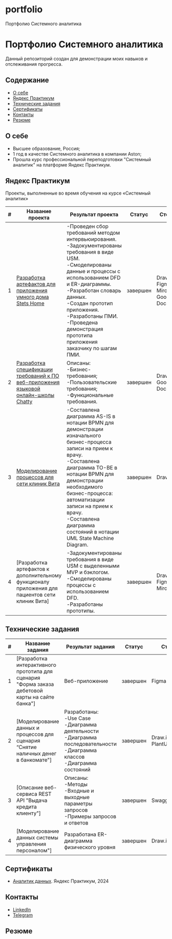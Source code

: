 # portfolio
Портфолио Системного аналитика
# Портфолио Системного аналитика
Данный репозиторий создан для демонстрации моих навыков и отслеживания прогресса.

## Содержание
- [О себе](#о-себе)
- [Яндекс Практикум](#яндекс-практикум)
- [Технические задания](#технические-задания)
- [Сертификаты](#сертификаты)
- [Контакты](#контакты)
- [Резюме](#резюме) 
  
## О себе

- Высшее образование, Россия;
- 1 год в качестве Системного аналитика в компании Aston;
- Прошла курс профессиональной переподготовки "Системный аналитик" на платформе Яндекс Практикум.

## Яндекс Практикум

Проекты, выполненные во время обучения на курсе «Системный аналитик»

|#|Название проекта|Результат проекта|Статус|Стек|
|-|----------|----------|----------|----------|
|1|[Разработка артефактов для приложения умного дома Stets Home](https://github.com/arinask7/portfolio/tree/main/stets_home.md)|-Проведен сбор требований методом интервьюирования.</br>-Задокументированы требования в виде USM.</br>-Смоделированы данные и процессы с использованием DFD и ER-диаграммы.</br>-Разработан словарь данных.</br>-Создан прототип приложения.</br>-Разработаны ПМИ.</br>-Проведена демонстрация прототипа приложения заказчику по шагам ПМИ.|завершен|Draw.io</br>Figma</br>Miro</br>Google Docs|
|2|[Разработка спецификации требований к ПО веб-приложения языковой онлайн-школы Chatty](https://github.com/aksyutenko/data_analyst_portfolio/tree/main/AB_test)|Описаны:</br>-Бизнес-требования;</br>-Пользовательские требования;</br>-Функциональные требования.|завершен|Draw.io</br>Google Docs|
|3|[Моделирование процессов для сети клиник Вита](https://github.com/aksyutenko/data_analyst_portfolio/tree/main/zen)|-Составлена диаграмма AS-IS в нотации BPMN для демонстрации изначального бизнес-процесса записи на прием к врачу.</br>-Составлена диаграмма TO-BE в нотации BPMN для демонстрации необходимого бизнес-процесса: автоматизации записи на прием к врачу.</br>-Составлена диаграмма состояний в нотации UML State Machine Diagram.|завершен|Draw.io| 
|4|[Разработка артефактов к дополнительному функционалу приложения для пациентов сети клиник Вита]|-Задокументированы требования в виде USM с выделенными MVP и бэклогом.</br>-Смоделированы процессы с использованием DFD.</br>-Разработаны прототипы.|завершен|Draw.io</br>Figma</br>Miro

## Технические задания

|#|Название задания|Результат задания|Статус|Стек|
|-|----------|----------|----------|----------|
|1|[Разработка интерактивного прототипа для сценария</br>"Форма заказа дебетовой карты на сайте банка"]|Веб-приложение|завершен|Figma
|2|[Моделирование данных и процессов для сценария “Снятие наличных денег в банкомате"]|Разработаны:</br>-Use Case</br>-Диаграмма деятельности</br>-Диаграмма последовательности</br>-Диаграмма классов</br>-Диаграмма состояний|завершен|Draw.io</br>PlantUML|
|3|[Описание веб-сервиса REST API "Выдача кредита клиенту"]|Описаны:</br>-Методы</br>-Входные и выходные параметры запросов</br>-Примеры запросов и ответов|завершен|SwaggerHuB
|4|[Моделирование данных системы управления персоналом"]|Разработана ER-диаграмма физического уровня|завершен|Draw.io

## Сертификаты
- [Аналитик данных](https://disk.yandex.ru/i/k8ZLHXZzivXPKQ). Яндекс Практикум, 2024

## Контакты
- [LinkedIn](https://www.linkedin.com/in/aksyutenko)
- [Telegram](https://t.me/aksyutenko)

## Резюме
